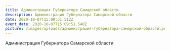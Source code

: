 ```yaml
---
title: Администрация Губернатора Самарской области
description: Администрация Губернатора Самарской области
date: 2020-10-07T15:09:51.512Z
event_date: 2020-10-07T15:09:51.548Z
picture: /images/uploads/администрация-губернатора-самарской-области.png
---
```

Администрация Губернатора Самарской области